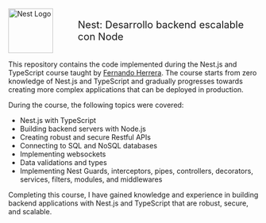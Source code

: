 # 


<div style="display: flex; align-items: center;">
  <a href="http://nestjs.com/" target="blank"><img src="https://nestjs.com/img/logo-small.svg" width="90" alt="Nest Logo" /></a>
  <p style="margin-left: 50px; font-size: 20px;">Nest: Desarrollo backend escalable con Node</p>
</div>

This repository contains the code implemented during the Nest.js and TypeScript course taught by [Fernando Herrera](https://fernando-herrera.com/#/). The course starts from zero knowledge of Nest.js and TypeScript and gradually progresses towards creating more complex applications that can be deployed in production.

During the course, the following topics were covered:

- Nest.js with TypeScript
- Building backend servers with Node.js
- Creating robust and secure Restful APIs
- Connecting to SQL and NoSQL databases
- Implementing websockets
- Data validations and types
- Implementing Nest Guards, interceptors, pipes, controllers, decorators, services, filters, modules, and middlewares

Completing this course, I have gained knowledge and experience in building backend applications with Nest.js and TypeScript that are robust, secure, and scalable.